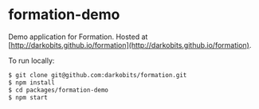 # formation-demo

Demo application for Formation. Hosted at [http://darkobits.github.io/formation](http://darkobits.github.io/formation).

To run locally:

```bash
$ git clone git@github.com:darkobits/formation.git
$ npm install
$ cd packages/formation-demo
$ npm start
```
